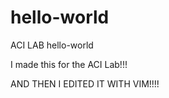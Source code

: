 # hello-world
ACI LAB hello-world


I made this for the ACI Lab!!!

AND THEN I EDITED IT WITH VIM!!!!
